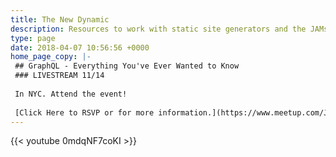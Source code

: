 ```yaml
---
title: The New Dynamic
description: Resources to work with static site generators and the JAMstack, to build fast and secure modern websites.
type: page
date: 2018-04-07 10:56:56 +0000
home_page_copy: |-
 ## GraphQL - Everything You've Ever Wanted to Know
 ### LIVESTREAM 11/14
 
 In NYC. Attend the event! 
 
 [Click Here to RSVP or for more information.](https://www.meetup.com/JAMstack-nyc/events/255741440/)
---
```


{{< youtube 0mdqNF7coKI >}}
